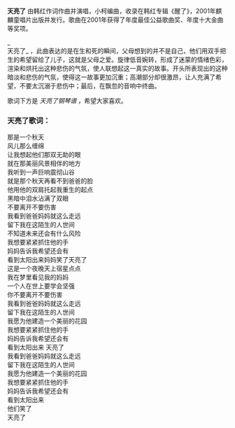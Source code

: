 

**天亮了**
由韩红作词作曲并演唱，小柯编曲，收录在韩红专辑《醒了》，2001年麒麟童唱片出版并发行。歌曲在2001年获得了年度最佳公益歌曲奖、年度十大金曲等奖项。

_  
天亮了_
，此曲表达的是在生和死的瞬间，父母想到的并不是自己，他们用双手把生的希望留给了儿子，这就是父母之爱。旋律低音婉转，形成了迷蒙的情绪色彩，渲染和烘托出这种悲伤的气氛，使人联想起这一真实的故事。开头所表现出的这种暗淡和悲伤的气氛，使得这一故事更加沉重；高潮部分却很激昂，让人充满了希望，不要太沉溺于悲伤中；最后，在飘忽的音响中终曲。

  
歌词下方是 _天亮了钢琴谱_ ，希望大家喜欢。

### 天亮了歌词：

那是一个秋天  
风儿那么缠绵  
让我想起他们那双无助的眼  
就在那美丽风景相伴的地方  
我听到一声巨响震彻山谷  
就是那个秋天再看不到爸爸的脸  
他用他的双肩托起我重生的起点  
黑暗中泪水沾满了双眼  
不要离开不要伤害  
我看到爸爸妈妈就这么走远  
留下我在这陌生的人世间  
不知道未来还会有什么风险  
我想要紧紧抓住他的手  
妈妈告诉我希望还会有  
看到太阳出来妈妈笑了天亮了  
这是一个夜晚天上宿星点点  
我在梦里看见我的妈妈  
一个人在世上要学会坚强  
你不要离开不要伤害  
我看到爸爸妈妈就这么走远  
留下我在这陌生的人世间  
我愿为他建造一个美丽的花园  
我想要紧紧抓住他的手  
妈妈告诉我希望还会有  
看到太阳出来 天亮了  
我看到爸爸妈妈就这么走远  
留下我在这陌生的人世间  
我愿为他建造一个美丽的花园  
我想要紧紧抓住他的手  
妈妈告诉我希望还会有  
看到太阳出来  
他们笑了  
天亮了

